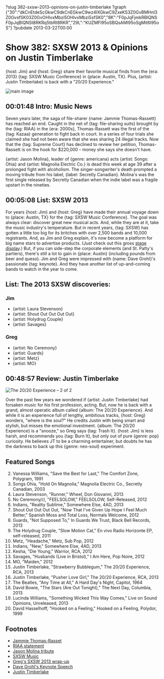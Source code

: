 ?slug 382-sxsw-2013-opinions-on-justin-timberlake
?graph {"30":"dkCnEtdeScGkwC9dkCnEGkwC9wz4lXGkwC9ZxeKS3Z0GvBMHnl3Z0GvsfSK03Z0GvOHlvxMbzi5OHlvxMbzi5sfSK0","8K":"F0pJqFjmkRBIQNSF0pJqBIQNSt8RKRq5tbRt8RKR","29L":"KUZMFl95oSBQsAMl95oSgMit6l95oS"}
?pubdate 2013-03-22T00:00
# Show 382: SXSW 2013 & Opinions on Justin Timberlake
{host: Jim} and {host: Greg} share their favorite musical finds from the {era: 2013} {tag: SXSW Music Conference} in {place: Austin, TX}. Plus, {artist: Justin Timberlake} is back with a "20/20 Experience."

![main image](https://static.soundopinions.org/images/2013/sxsw.jpg)

## 00:01:48 Intro: Music News
Seven years later, the saga of file-sharer {name: Jammie Thomas-Rassett} has reached an end. Caught in the net of {tag: file-sharing suits} brought by the {tag: RIAA} in the {era: 2000s}, Thomas-Rassett was the first of the {tag: Kazaa} generation to fight back in court. In a series of four trials she claimed she had not been aware that she was sharing 24 illegal tracks. Now that the {tag: Supreme Court} has declined to review her petition, Thomas-Rassett is on the hook for $220,000 - money she says she doesn't have.

{artist: Jason Molina}, leader of {genre: americana} acts {artist: Songs: Ohia} and {artist: Magnolia Electric Co.} is dead this week at age 39 after a prolonged fight with alcoholism. The singer-songwriter's death prompted a moving tribute from his label, {label: Secretly Canadian}. Molina's was the first single released by Secretly Canadian when the indie label was a fragile upstart in the nineties.

## 00:05:08 List: SXSW 2013
For years {host: Jim} and {host: Greg} have made their annual voyage down to {place: Austin, TX} for the {tag: SXSW Music Conference}. The goal was always clear: discover great new musical acts. And, while they are at it, take the music industry's temperature. But in recent years, {tag: SXSW} has gotten a little too big for its britches with over 2,500 bands and 10,000 registrants. And, as Jim and Greg explain, it's now become a platform for big name stars to advertise products. (Just check out this gross [stage display](http://www.adweek.com/adfreak/doritos-builds-tweet-powered-sxsw-stage-thats-more-awesome-acts-it-147760).) But, if you can side-step the corporate elements (and St. Patty's partiers), there's still a lot to gain in {place: Austin} (including pounds from beer and queso). Jim and Greg were impressed with {name: Dave Grohl}'s passionate {tag: keynote}. And they have another list of up-and-coming bands to watch in the year to come.

## List: The 2013 SXSW discoveries:

### Jim
- {artist: Laura Stevenson}
- {artist: Shout Out Out Out Out}
- {artist: Holydrug Couple}
- {artist: Savages}

### Greg
- {artist: No Ceremony}
- {artist: Guards}
- {artist: Metz}
- {artist: MO}


## 00:48:57 Review: Justin Timberlake
![The 20/20 Experience – 2 of 2](https://static.soundopinions.org/assets/382/29L0.jpg)

Over the past few years we wondered if {artist: Justin Timberlake} had forsaken music for his first profession, acting. But, now he is back with a grand, almost operatic album called {album: The 20/20 Experience}. And while it is an experience full of lengthy, ambitious tracks, {host: Greg} wonders, "where is the soul?" He credits Justin with being smart and stylish, but misses the emotional investment. {album: The 20/20 Experience} is a "snooze," so Greg says {tag: Trash It}. {host: Jim} is less harsh, and recommends you {tag: Burn It}, but only out of pure {genre: pop} curiosity. He believes JT to be a charming entertainer, but doubts he has the darkness to back up this {genre: neo-soul} experiment.

## Featured Songs
2. Vanessa Williams, "Save the Best for Last," The Comfort Zone, Polygram, 1991
3. Songs Ohia, "Hold On Magnolia," Magnolia Electric Co., Secretly Canadian, 2003
4. Laura Stevenson, "Runner," Wheel, Don Giovanni, 2013
5. No Ceremony///, "FEELSOLOW," FEELSOLOW, Self-Released, 2012
6. Indians, "Reality Sublime," Somewhere Else, 4AD, 2013
7. Shout Out Out Out Out, "Now That I've Given Up Hope I Feel Much Better," Spanish Moss and Total Loss, Normals Welcome, 2012
8. Guards, "Not Supposed To," In Guards We Trust, Black Bell Records, 2013
9. The Holydrug Couple, "Slow Motion Cat," En vivo Radio Horizonte EP, self-released, 2011
10. Metz, "Headache," Metz, Sub Pop, 2012
11. Indians, "New," Somewhere Else, 4AD, 2013
12. Kesha, "Die Young," Warrior, RCA, 2012
13. Savages, "Husbands (Live in Bristol)," I Am Here, Pop Noire, 2012
14. MO, "Maiden," 2012
15. Justin Timberlake, "Strawberry Bubblegum," The 20/20 Experience, RCA, 2013
16. Justin Timberlake, "Pusher Love Girl," The 20/20 Experience, RCA, 2013
17. The Beatles, "Any Time at All," A Hard Day's Night, Capitol, 1964
18. David Bowie, "The Stars (Are Out Tonight)," The Next Day, Columbia, 2013
19. Lucinda Williams, "Something Wicked This Way Comes," Live on Sound Opinions, Unreleased, 2013
20. David Hasselhoff, "Hooked on a Feeling," Hooked on a Feeling, Polydor, 1999

## Footnotes
- [Jammie Thomas-Rasset](http://www.wired.com/2013/03/scotus-jammie-thomas-rasset/)
- [RIAA statement](http://www.riaa.com/newsitem.php?content_selector=newsandviews&news_month_filter=11&news_year_filter=2010&id=057E43FB-CA99-8074-479B-60D3D9629585)
- [Jason Molina tribute](http://secretlycanadian.com/blog/2013/03/jason-molina-of-songs-ohia-and-magnolia-electric-co-passed-away-saturday/)
- [SXSW Music](http://sxsw.com/music)
- [Greg's SXSW 2013 wrap-up](http://www.chicagotribune.com/entertainment/music/turnitup/chi-sxsw-2013-wrap-up-20130317,0,7237586.column)
- [Dave Grohl's Keynote Speech](http://www.npr.org/event/music/173331505/dave-grohls-sxsw-2013-keynote-speech)
- [Justin Timberlake](http://justintimberlake.com/)
